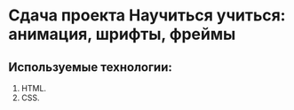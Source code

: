 # Сдача проекта Научиться учиться: анимация, шрифты, фреймы
## Используемые технологии:
1. HTML.
2. CSS.
